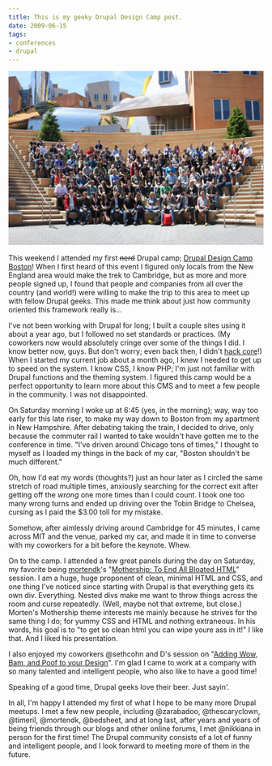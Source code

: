 ```yaml
---
title: This is my geeky Drupal Design Camp post.
date: 2009-06-15
tags:
- conferences
- drupal
---
```

![Drupal Design Camp Boston 2009 group photo.](./images/d4d2009.jpg "Drupal Design Camp Boston 2009 group photo.")

This weekend I attended my first ~~nerd~~ Drupal camp; [Drupal Design Camp Boston](http://boston.design4drupal.org)! When I first heard of this event I figured only locals from the New England area would make the trek to Cambridge, but as more and more people signed up, I found that people and companies from all over the country (and world!) were willing to make the trip to this area to meet up with fellow Drupal geeks. This made me think about just how community oriented this framework really is...

I've not been working with Drupal for long; I built a couple sites using it about a year ago, but I followed no set standards or practices. (My coworkers now would absolutely cringe over some of the things I did. I know better now, guys. But don't worry; even back then, I didn't [hack core](http://drupal.org/node/144376)!) When I started my current job about a month ago, I knew I needed to get up to speed on the system. I know CSS, I know PHP; I'm just not familiar with Drupal functions and the theming system. I figured this camp would be a perfect opportunity to learn more about this CMS and to meet a few people in the community. I was not disappointed.

On Saturday morning I woke up at 6:45 (yes, in the morning); way, way too early for this late riser, to make my way down to Boston from my apartment in New Hampshire. After debating taking the train, I decided to drive, only because the commuter rail I wanted to take wouldn't have gotten me to the conference in time. "I've driven around Chicago tons of times," I thought to myself as I loaded my things in the back of my car, "Boston shouldn't be much different."

Oh, how I'd eat my words (thoughts?) just an hour later as I circled the same stretch of road multiple times, anxiously searching for the correct exit after getting off the *wrong* one more times than I could count. I took one too many wrong turns and ended up driving over the Tobin Bridge to Chelsea, cursing as I paid the $3.00 toll for my mistake.

Somehow, after aimlessly driving around Cambridge for 45 minutes, I came across MIT and the venue, parked my car, and made it in time to converse with my coworkers for a bit before the keynote. Whew.

On to the camp. I attended a few great panels during the day on Saturday, my favorite being [mortendk](http://twitter.com/mortendk)'s "[Mothership: To End All Bloated HTML](http://boston.design4drupal.org/session/mothership-end-all-bloated-html)" session. I am a huge, huge proponent of clean, minimal HTML and CSS, and one thing I've noticed since starting with Drupal is that everything gets its own div. Everything. Nested divs make me want to throw things across the room and curse repeatedly. (Well, maybe not that extreme, but close.) Morten's Mothership theme interests me mainly because he strives for the same thing I do; for yummy CSS and HTML and nothing extraneous. In his words, his goal is to "to get so clean html you can wipe youre ass in it!" I like that. And I liked his presentation.

I also enjoyed my coworkers @sethcohn and D's session on "[Adding Wow, Bam, and Poof to your Design](http://boston.design4drupal.org/session/adding-wham-pow-and-boof-your-design)". I'm glad I came to work at a company with so many talented and intelligent people, who also like to have a good time!

Speaking of a good time, Drupal geeks love their beer. Just sayin'.

In all, I'm happy I attended my first of what I hope to be many more Drupal meetups. I met a few new people, including @zarabadoo, @thescaryclown, @timeril, @mortendk, @bedsheet, and at long last, after years and years of being friends through our blogs and other online forums, I met @nikkiana in person for the first time! The Drupal community consists of a lot of funny and intelligent people, and I look forward to meeting more of them in the future.
